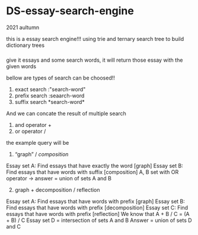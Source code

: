 # DS-essay-search-engine
2021 aultumn

this is a essay search engine!!!
using trie and ternary search tree to build dictionary trees

###
give it essays and some search words, it will return those essay with the given words

bellow are types of search can be choosed!!
1. exact search :"search-word"
2. prefix search :seaarch-word
3. suffix search \*search-word\*

And we can concate the result of multiple search
1. and operator +
2. or operator /


the example query will be 
1. “graph” / *composition*

Essay set A: Find essays that have exactly the word [graph]
Essay set B: Find essays that have words with suffix [composition]
A, B set with OR operator -> answer = union of sets A and B

2. graph + decomposition / reflection

Essay set A: Find essays that have words with prefix [graph]
Essay set B: Find essays that have words with prefix [decomposition]
Essay set C: Find essays that have words with prefix [reflection]
We know that A + B / C = (A + B) / C
Essay set D = intersection of sets A and B
Answer = union of sets D and C
